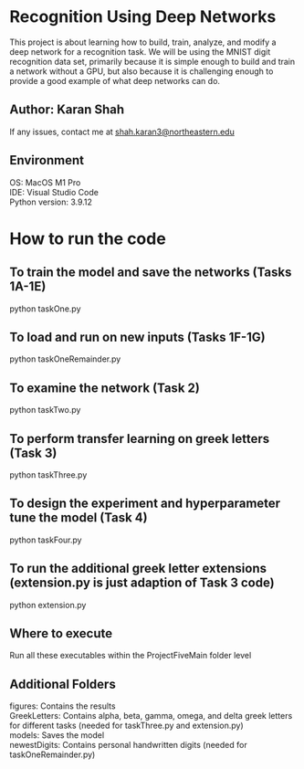 # Recognition Using Deep Networks 

This project is about learning how to build, train, analyze, and modify a deep network for a recognition task. We will be using the MNIST digit recognition data set, primarily because it is simple enough to build and train a network without a GPU, but also because it is challenging enough to provide a good example of what deep networks can do.

## Author: Karan Shah

If any issues, contact me at shah.karan3@northeastern.edu 

## Environment

OS: MacOS M1 Pro  
IDE: Visual Studio Code  
Python version: 3.9.12  

# How to run the code

## To train the model and save the networks (Tasks 1A-1E)
python taskOne.py

## To load and run on new inputs (Tasks 1F-1G)
python taskOneRemainder.py

## To examine the network (Task 2)
python taskTwo.py

## To perform transfer learning on greek letters (Task 3)
python taskThree.py

## To design the experiment and hyperparameter tune the model (Task 4)
python taskFour.py

## To run the additional greek letter extensions (extension.py is just adaption of Task 3 code)
python extension.py

## Where to execute
Run all these executables within the ProjectFiveMain folder level

## Additional Folders
figures: Contains the results  
GreekLetters: Contains alpha, beta, gamma, omega, and delta greek letters for different tasks (needed for taskThree.py and extension.py)     
models: Saves the model  
newestDigits: Contains personal handwritten digits (needed for taskOneRemainder.py)    

